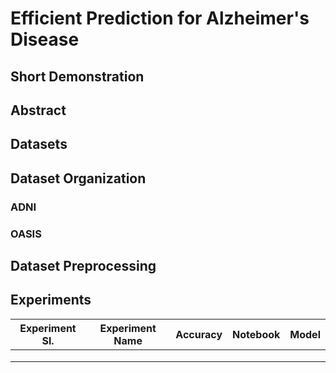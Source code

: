 # Efficient Prediction for Alzheimer's Disease

## Short Demonstration


## Abstract


## Datasets


## Dataset Organization

### ADNI 


### OASIS

## Dataset Preprocessing


## Experiments

| Experiment Sl. | Experiment Name | Accuracy | Notebook | Model |
| -------------- | --------------- | -------- | -------- | ----- |
|                |                 |          |          |       |
|                |                 |          |          |       |
|                |                 |          |          |       |
